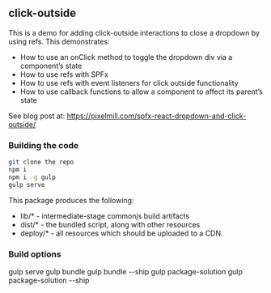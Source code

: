 ## click-outside

This is a demo for adding click-outside interactions to close a dropdown by using refs. This demonstrates:

* How to use an onClick method to toggle the dropdown div via a component’s state
* How to use refs with SPFx
* How to use refs with event listeners for click outside functionality
* How to use callback functions to allow a component to affect its parent’s state

See blog post at: https://pixelmill.com/spfx-react-dropdown-and-click-outside/

### Building the code

```bash
git clone the repo
npm i
npm i -g gulp
gulp serve
```

This package produces the following:

* lib/* - intermediate-stage commonjs build artifacts
* dist/* - the bundled script, along with other resources
* deploy/* - all resources which should be uploaded to a CDN.

### Build options

gulp serve 
gulp bundle
gulp bundle --ship
gulp package-solution
gulp package-solution --ship
